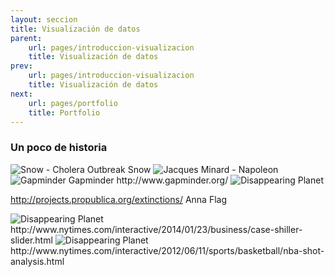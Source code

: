 ```yaml
---
layout: seccion
title: Visualización de datos
parent:
    url: pages/introduccion-visualizacion
    title: Visualización de datos
prev:
    url: pages/introduccion-visualizacion
    title: Visualización de datos
next:
    url: pages/portfolio
    title: Portfolio
---
```


### Un poco de historia

<img src="{{site.baseurl}}/pages/img/white-cholera.png" alt="Snow - Cholera Outbreak" class="img-responsive">
Snow

<img src="{{site.baseurl}}/pages/img/minard-napoleon.png" alt="Jacques Minard - Napoleon" class="img-responsive">


<img src="{{site.baseurl}}/pages/img/gapminder.png" alt="Gapminder" class="img-responsive">
Gapminder
http://www.gapminder.org/


<img src="{{site.baseurl}}/pages/img/disappearing-planet.png" alt="Disappearing Planet" class="img-responsive">

http://projects.propublica.org/extinctions/
Anna Flag

<img src="{{site.baseurl}}/pages/img/nyt-house.png" alt="Disappearing Planet" class="img-responsive">
http://www.nytimes.com/interactive/2014/01/23/business/case-shiller-slider.html

<img src="{{site.baseurl}}/pages/img/nyt-nba.png" alt="Disappearing Planet" class="img-responsive">
http://www.nytimes.com/interactive/2012/06/11/sports/basketball/nba-shot-analysis.html

